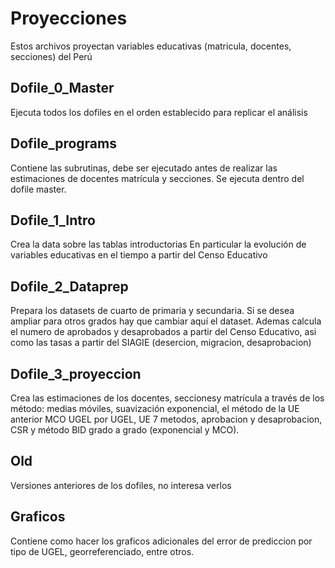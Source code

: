 # Proyecciones
Estos archivos proyectan variables educativas (matricula, docentes, secciones) del Perú

## Dofile_0_Master
Ejecuta todos los dofiles en el orden establecido para replicar el análisis

## Dofile_programs
Contiene las subrutinas, debe ser ejecutado antes de realizar las estimaciones de docentes
matrícula y secciones. Se ejecuta dentro del dofile master.

## Dofile_1_Intro
Crea la data sobre las tablas introductorias
En particular la evolución de variables educativas en el tiempo a partir del Censo Educativo

## Dofile_2_Dataprep
Prepara los datasets de cuarto de primaria y secundaria. Si se desea ampliar para otros 
grados hay que cambiar aquí el dataset. Ademas calcula el numero de aprobados y desaprobados a partir del Censo Educativo, asi como las 
tasas a partir del SIAGIE (desercion, migracion, desaprobacion)

## Dofile_3_proyeccion
Crea las estimaciones de los docentes, seccionesy matrícula a través de los método: medias móviles, suavización exponencial,
el método de la UE anterior MCO UGEL por UGEL, UE 7 metodos, aprobacion y desaprobacion, CSR y método BID grado a grado (exponencial y MCO).

## Old
Versiones anteriores de los dofiles, no interesa verlos

## Graficos
Contiene como hacer los graficos adicionales del error de prediccion por tipo de UGEL, georreferenciado, entre otros.